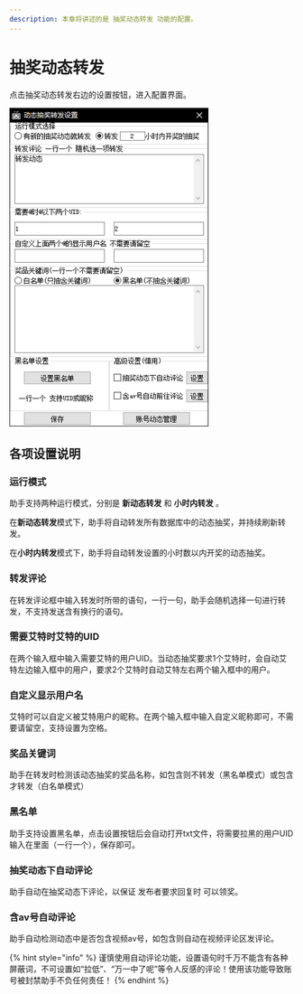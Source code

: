 ```yaml
---
description: 本章将讲述的是 抽奖动态转发 功能的配置。
---
```


# 抽奖动态转发

点击抽奖动态转发右边的设置按钮，进入配置界面。

![&#x52A8;&#x6001;&#x62BD;&#x5956;&#x8F6C;&#x53D1;&#x754C;&#x9762;&#x793A;&#x610F;&#x56FE;](../.gitbook/assets/image%20%283%29.png)

## 各项设置说明

### 运行模式

助手支持两种运行模式，分别是 **新动态转发** 和 **小时内转发** 。

在**新动态转发**模式下，助手将自动转发所有数据库中的动态抽奖，并持续刷新转发。

在**小时内转发**模式下，助手将自动转发设置的小时数以内开奖的动态抽奖。

### 转发评论

在转发评论框中输入转发时所带的语句，一行一句，助手会随机选择一句进行转发，不支持发送含有换行的语句。

### 需要艾特时艾特的UID

在两个输入框中输入需要艾特的用户UID。当动态抽奖要求1个艾特时，会自动艾特左边输入框中的用户，要求2个艾特时自动艾特左右两个输入框中的用户。

### 自定义显示用户名

艾特时可以自定义被艾特用户的昵称。在两个输入框中输入自定义昵称即可，不需要请留空，支持设置为空格。

### 奖品关键词

助手在转发时检测该动态抽奖的奖品名称，如包含则不转发（黑名单模式）或包含才转发（白名单模式）

### 黑名单

助手支持设置黑名单，点击设置按钮后会自动打开txt文件，将需要拉黑的用户UID输入在里面（一行一个），保存即可。

### 抽奖动态下自动评论

助手自动在抽奖动态下评论，以保证 发布者要求回复时 可以领奖。

### 含av号自动评论

助手自动检测动态中是否包含视频av号，如包含则自动在视频评论区发评论。

{% hint style="info" %}
谨慎使用自动评论功能，设置语句时千万不能含有各种屏蔽词，不可设置如“拉低”、“万一中了呢”等令人反感的评论！使用该功能导致账号被封禁助手不负任何责任！
{% endhint %}

